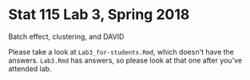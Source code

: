 # Stat 115 Lab 3, Spring 2018

Batch effect, clustering, and DAVID

Please take a look at `Lab3_for-students.Rmd`, which doesn't have the
answers. `Lab3.Rmd` has answers, so please look at that one after you've
attended lab.
